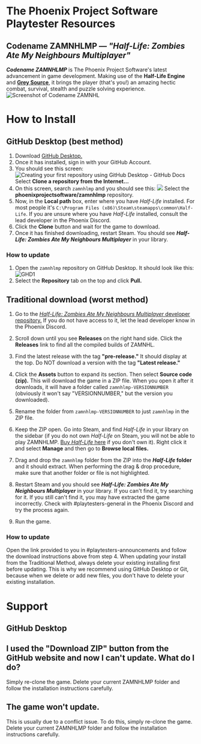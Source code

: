 # The Phoenix Project Software Playtester Resources
## Codename ZAMNHLMP — *"Half-Life: Zombies Ate My Neighbours Multiplayer"*
***Codename ZAMNHLMP*** is The Phoenix Project Software's latest advancement in game development. Making use of the **Half-Life Engine** and [**Grey Source**](https://moddb.com/engines/grey-source), it brings the player (that's you!) an amazing hectic combat, survival, stealth and puzzle solving experience.
![Screenshot of Codename ZAMNHL](https://media.moddb.com/images/members/5/4383/4382734/profile/unknown_1.png)


# How to Install
## GitHub Desktop (best method)
1. Download [GitHub Desktop.](https://desktop.github.com/)
2. Once it has installed, sign in with your GitHub Account.
3. You should see this screen:
    ![Creating your first repository using GitHub Desktop - GitHub Docs](https://docs.github.com/assets/images/help/desktop/lets-get-started.png)
    Select **Clone a repository from the Internet...**
 4. On this screen, search `zamnhlmp` and you should see this:
	  ![](https://i.imgur.com/UPlPj3v.png)
	  Select the **phoenixprojectsoftware/zamnhlmp** repository.
4. Now, in the **Local path** box, enter where you have *Half-Life* installed. For most people it's `C:\Program Files (x86)\Steam\steamapps\common\Half-Life`. If you are unsure where you have *Half-Life* installed, consult the lead developer in the Phoenix Discord.
5. Click the **Clone** button and wait for the game to download.
6. Once it has finished downloading, restart Steam. You should see ***Half-Life: Zombies Ate My Neighbours Multiplayer*** in your library.
### How to update
1. Open the `zamnhlmp` repository on GitHub Desktop. It should look like this:
	![GHD1](https://i.imgur.com/N9qbEB4.png)
2. Select the **Repository** tab on the top and click **Pull.**

## Traditional download (worst method)
1. Go to the [*Half-Life: Zombies Ate My Neighbours Multiplayer* developer repository.](https://github.com/phoenixprojectsoftware/zamnhlmp) If you do not have access to it, let the lead developer know in the Phoenix Discord.
2. Scroll down until you see **Releases** on the right hand side. Click the **Releases** link to find all the compiled builds of ZAMNHL.

3. Find the latest release with the tag **"pre-release."** It should display at the top. Do NOT download a version with the tag **"Latest release."**
4. Click the **Assets** button to expand its section. Then select **Source code (zip).** This will download the game in a ZIP file. When you open it after it downloads, it will have a folder called `zamnhlmp-VERSIONNUMBER` (obviously it won't say "VERSIONNUMBER," but the version you downloaded).
5. Rename the folder from `zamnhlmp-VERSIONNUMBER` to just `zamnhlmp` in the ZIP file.
6. Keep the ZIP open. Go into Steam, and find *Half-Life* in your library on the sidebar (if you do not own *Half-Life* on Steam, you will not be able to play ZAMNHLMP. [Buy *Half-Life* here](https://store.steampowered.com/app/70) if you don't own it). Right click it and select **Manage** and then go to **Browse local files.**
7. Drag and drop the `zamnhlmp` folder from the ZIP into the ***Half-Life* folder** and it should extract. When performing the drag & drop procedure, make sure that another folder or file is not highlighted.
8. Restart Steam and you should see ***Half-Life: Zombies Ate My Neighbours Multiplayer*** in your library. If you can't find it, try searching for it. If you still can't find it, you may have extracted the game incorrectly. Check with #playtesters-general in the Phoenix Discord and try the process again.
9. Run the game.
### How to update
Open the link provided to you in #playtesters-announcements and follow the download instructions above from step 4. When updating your install from the Traditional Method, always delete your existing installing first before updating. This is why we recommend using GitHub Desktop or Git, because when we delete or add new files, you don't have to delete your existing installation.

# Support
## GitHub Desktop
## I used the "Download ZIP" button from the GitHub website and now I can't update. What do I do?
Simply re-clone the game. Delete your current ZAMNHLMP folder and follow the installation instructions carefully.

## The game won't update.
This is usually due to a conflict issue. To do this, simply re-clone the game. Delete your current ZAMNHLMP folder and follow the installation instructions carefully.